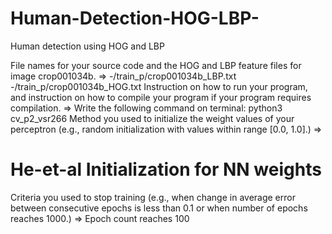 # Human-Detection-HOG-LBP-
Human detection using HOG and LBP


File names for your source code and the HOG and LBP feature files for image crop001034b.
=> -/train_p/crop001034b_LBP.txt -/train_p/crop001034b_HOG.txt
Instruction on how to run your program, and instruction on how to compile your
program if your program requires compilation. =>
Write the following command on terminal: python3 cv_p2_vsr266
Method you used to initialize the weight values of your perceptron (e.g., random
initialization with values within range [0.0, 1.0].) =>
# He-et-al Initialization for NN weights
Criteria you used to stop training (e.g., when change in average error between consecutive epochs is less than 0.1 or when number of epochs reaches 1000.)
 =>
Epoch count reaches 100
